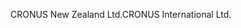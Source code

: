 <span data-ttu-id="4bbd6-101">CRONUS New Zealand Ltd.</span><span class="sxs-lookup"><span data-stu-id="4bbd6-101">CRONUS International Ltd.</span></span>
